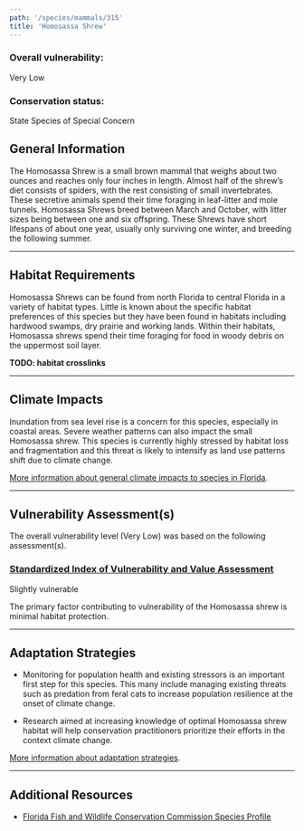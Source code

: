 ```yaml
---
path: '/species/mammals/315'
title: 'Homosassa Shrew'
---
```


<content-header icon="rodents" title="Homosassa Shrew" subtitle="Sorex longirostris eionis">
</content-header>

<div id="TopSection">



<div>

### Overall vulnerability:

<div class="vulnerability vulnerability-low">Very Low</div>



### Conservation status:

State Species of Special Concern

</div>
</div>

## General Information

The Homosassa Shrew is a small brown mammal that weighs about two ounces and reaches only four inches in length. Almost half of the shrew’s diet consists of spiders, with the rest consisting of small invertebrates. These secretive animals spend their time foraging in leaf-litter and mole tunnels. Homosassa Shrews breed between March and October, with litter sizes being between one and six offspring. These Shrews have short lifespans of about one year, usually only surviving one winter, and breeding the following summer.

<hr />

## Habitat Requirements

Homosassa Shrews can be found from north Florida to central Florida in a variety of habitat types. Little is known about the specific habitat preferences of this species but they have been found in habitats including hardwood swamps, dry prairie and working lands. Within their habitats, Homosassa shrews spend their time foraging for food in woody debris on the uppermost soil layer.

**TODO: habitat crosslinks**

<hr />

## Climate Impacts

Inundation from sea level rise is a concern for this species, especially in coastal areas. Severe weather patterns can also impact the small Homosassa shrew. This species is currently highly stressed by habitat loss and fragmentation and this threat is likely to intensify as land use patterns shift due to climate change.

[More information about general climate impacts to species in Florida](/impacts/species).



<hr />

## Vulnerability Assessment(s)

The overall vulnerability level (Very Low) was based on the following assessment(s).
#### 
<div class="vulnerability-header">
<h3><a href="/impacts/vulnerability/sivva/species">Standardized Index of Vulnerability and Value Assessment</a></h3>
<div class="vulnerability vulnerability-slight">Slightly vulnerable</div>
</div> 

The primary factor contributing to vulnerability of the Homosassa shrew is minimal habitat protection.


<hr />

## Adaptation Strategies

- Monitoring for population health and existing stressors is an important first step for this species.  This many include managing existing threats such as predation from feral cats to increase population resilience at the onset of climate change.

- Research aimed at increasing knowledge of optimal Homosassa shrew habitat will help conservation practitioners prioritize their efforts in the context climate change.

[More information about adaptation strategies](/strategies).

<hr />


## Additional Resources

- [Florida Fish and Wildlife Conservation Commission Species Profile](https://myfwc.com/wildlifehabitats/profiles/mammals/land/homosassa-shrew/)
